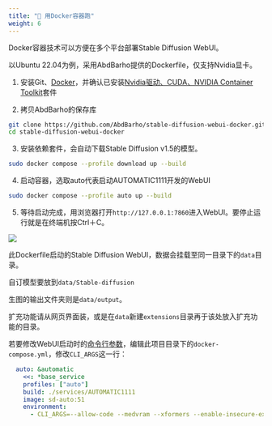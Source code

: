 ```yaml
---
title: "🐳 用Docker容器跑"
weight: 6
---
```


Docker容器技术可以方便在多个平台部署Stable Diffusion WebUI。

以Ubuntu 22.04为例，采用AbdBarho提供的Dockerfile，仅支持Nvidia显卡。

1. 安装Git、[Docker](https://ivonblog.com/posts/install-docker-engine-on-linux/)，并确认已安装[Nvidia驱动、CUDA、NVIDIA Container Toolkit](https://ivonblog.com/posts/ubuntu-install-nvidia-drivers/)套件

2. 拷贝AbdBarho的保存库
```bash
git clone https://github.com/AbdBarho/stable-diffusion-webui-docker.git
cd stable-diffusion-webui-docker
```

3. 安装依赖套件，会自动下载Stable Diffusion v1.5的模型。
```bash
sudo docker compose --profile download up --build
```

4. 启动容器，选取auto代表启动AUTOMATIC1111开发的WebUI
```bash
sudo docker compose --profile auto up --build
```

5. 等待启动完成，用浏览器打开`http://127.0.0.1:7860`进入WebUI。要停止运行就是在终端机按Ctrl＋C。

![](../../../images/docker-installation-1.webp)

此Dockerfile启动的Stable Diffusion WebUI，数据会挂载至同一目录下的`data`目录。

自订模型要放到`data/Stable-diffusion`

生图的输出文件夹则是`data/output`。

扩充功能请从网页界面装，或是在`data`新建`extensions`目录再于该处放入扩充功能的目录。

若要修改WebUI启动时的[命令行参数](../installation/command-line-arguments-and-settings/)，编辑此项目目录下的`docker-compose.yml`，修改`CLI_ARGS`这一行：
```yaml
  auto: &automatic
    <<: *base_service
    profiles: ["auto"]
    build: ./services/AUTOMATIC1111
    image: sd-auto:51
    environment:
      - CLI_ARGS=--allow-code --medvram --xformers --enable-insecure-extension-access --api
```
